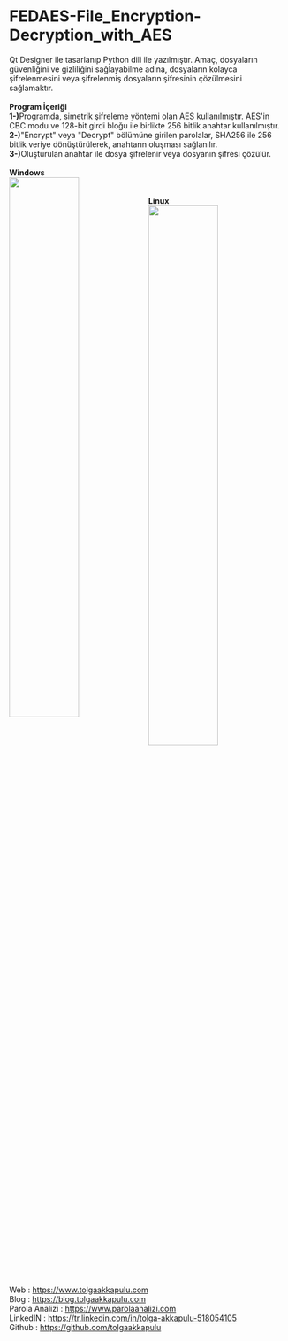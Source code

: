 # FEDAES-File_Encryption-Decryption_with_AES

Qt Designer ile tasarlanıp Python dili ile yazılmıştır. Amaç, dosyaların güvenliğini ve gizliliğini sağlayabilme adına, dosyaların kolayca şifrelenmesini veya şifrelenmiş dosyaların şifresinin çözülmesini sağlamaktır.
<br><br>
<b>Program İçeriği</b><br>
<b>1-)</b>Programda, simetrik şifreleme yöntemi olan AES kullanılmıştır. AES'in CBC modu ve 128-bit girdi bloğu ile birlikte 256 bitlik anahtar kullanılmıştır.<br>
<b>2-)</b>"Encrypt" veya "Decrypt" bölümüne girilen parolalar, SHA256 ile 256 bitlik veriye dönüştürülerek, anahtarın oluşması sağlanılır.<br>
<b>3-)</b>Oluşturulan anahtar ile dosya şifrelenir veya dosyanın şifresi çözülür.
<br><br>
<b> Windows</b><br>
<img src="https://blog.tolgaakkapulu.com/FEDAES/FEDAES_WINDOWS.gif" style="float:left" width="50%">
<br><br>
<b>Linux</b><br>
<img src="https://blog.tolgaakkapulu.com/FEDAES/FEDAES_LINUX.gif" style="float:left" width="50%">
<br><br>
Web             : https://www.tolgaakkapulu.com<br>
Blog            : https://blog.tolgaakkapulu.com<br>
Parola Analizi  : https://www.parolaanalizi.com<br>
LinkedIN        : https://tr.linkedin.com/in/tolga-akkapulu-518054105<br>
Github          : https://github.com/tolgaakkapulu</b>
